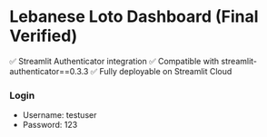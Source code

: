 
# Lebanese Loto Dashboard (Final Verified)

✅ Streamlit Authenticator integration
✅ Compatible with streamlit-authenticator==0.3.3
✅ Fully deployable on Streamlit Cloud

### Login
- Username: testuser
- Password: 123
